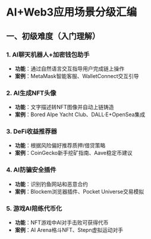 # AI+Web3应用场景分级汇编

## 一、初级难度（入门理解）

### 1. AI聊天机器人+加密钱包助手

- **功能**：通过自然语言交互指导用户完成链上操作
- **案例**：MetaMask智能客服、WalletConnect交互引导

### 2. AI生成NFT头像

- **功能**：文字描述转NFT图像并自动上链铸造
- **案例**：Bored AIpe Yacht Club、DALL·E+OpenSea集成

### 3. DeFi收益推荐器

- **功能**：根据风险偏好推荐质押/借贷策略
- **案例**：CoinGecko新手挖矿指南、Aave稳定币建议

### 4. AI防骗安全插件

- **功能**：识别钓鱼网站和恶意合约
- **案例**：Blockem浏览器插件、Pocket Universe交易模拟

### 5. 游戏AI陪练代币化

- **功能**：NFT游戏中AI对手击败可获得代币
- **案例**：AI Arena格斗NFT、Stepn虚拟运动对手